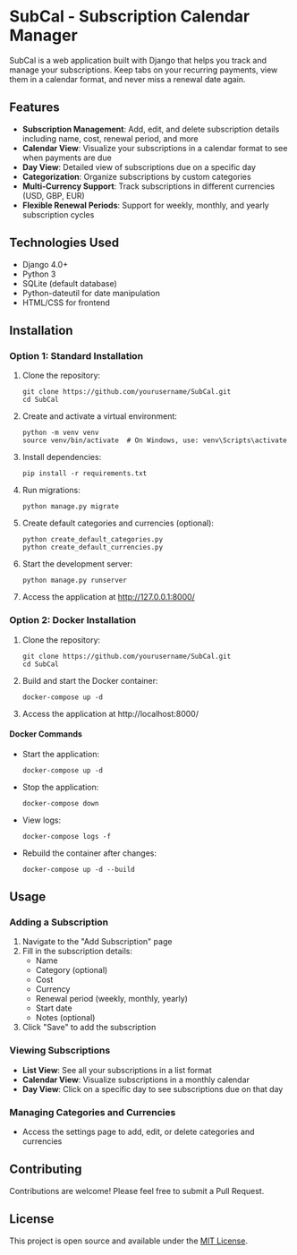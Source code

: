 # SubCal - Subscription Calendar Manager

SubCal is a web application built with Django that helps you track and manage your subscriptions. Keep tabs on your recurring payments, view them in a calendar format, and never miss a renewal date again.

## Features

- **Subscription Management**: Add, edit, and delete subscription details including name, cost, renewal period, and more
- **Calendar View**: Visualize your subscriptions in a calendar format to see when payments are due
- **Day View**: Detailed view of subscriptions due on a specific day
- **Categorization**: Organize subscriptions by custom categories
- **Multi-Currency Support**: Track subscriptions in different currencies (USD, GBP, EUR)
- **Flexible Renewal Periods**: Support for weekly, monthly, and yearly subscription cycles

## Technologies Used

- Django 4.0+
- Python 3
- SQLite (default database)
- Python-dateutil for date manipulation
- HTML/CSS for frontend

## Installation

### Option 1: Standard Installation

1. Clone the repository:
   ```
   git clone https://github.com/yourusername/SubCal.git
   cd SubCal
   ```

2. Create and activate a virtual environment:
   ```
   python -m venv venv
   source venv/bin/activate  # On Windows, use: venv\Scripts\activate
   ```

3. Install dependencies:
   ```
   pip install -r requirements.txt
   ```

4. Run migrations:
   ```
   python manage.py migrate
   ```

5. Create default categories and currencies (optional):
   ```
   python create_default_categories.py
   python create_default_currencies.py
   ```

6. Start the development server:
   ```
   python manage.py runserver
   ```

7. Access the application at http://127.0.0.1:8000/

### Option 2: Docker Installation

1. Clone the repository:
   ```
   git clone https://github.com/yourusername/SubCal.git
   cd SubCal
   ```

2. Build and start the Docker container:
   ```
   docker-compose up -d
   ```

3. Access the application at http://localhost:8000/

#### Docker Commands

- Start the application:
  ```
  docker-compose up -d
  ```

- Stop the application:
  ```
  docker-compose down
  ```

- View logs:
  ```
  docker-compose logs -f
  ```

- Rebuild the container after changes:
  ```
  docker-compose up -d --build
  ```

## Usage

### Adding a Subscription

1. Navigate to the "Add Subscription" page
2. Fill in the subscription details:
   - Name
   - Category (optional)
   - Cost
   - Currency
   - Renewal period (weekly, monthly, yearly)
   - Start date
   - Notes (optional)
3. Click "Save" to add the subscription

### Viewing Subscriptions

- **List View**: See all your subscriptions in a list format
- **Calendar View**: Visualize subscriptions in a monthly calendar
- **Day View**: Click on a specific day to see subscriptions due on that day

### Managing Categories and Currencies

- Access the settings page to add, edit, or delete categories and currencies

## Contributing

Contributions are welcome! Please feel free to submit a Pull Request.

## License

This project is open source and available under the [MIT License](LICENSE).
